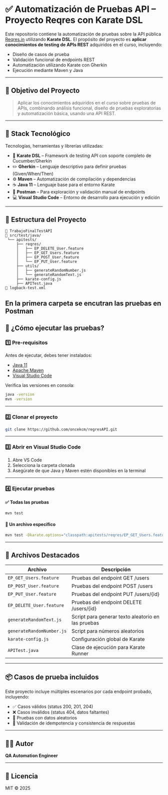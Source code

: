 
# ✅ Automatización de Pruebas API – Proyecto Reqres con Karate DSL

Este repositorio contiene la automatización de pruebas sobre la API pública [Reqres.in](https://reqres.in) utilizando **Karate DSL**. El propósito del proyecto es **aplicar conocimientos de testing de APIs REST** adquiridos en el curso, incluyendo:

- Diseño de casos de prueba
- Validación funcional de endpoints REST
- Automatización utilizando Karate con Gherkin
- Ejecución mediante Maven y Java

---

## 🎯 Objetivo del Proyecto

> Aplicar los conocimientos adquiridos en el curso sobre pruebas de APIs, combinando análisis funcional, diseño de pruebas exploratorias y automatización básica, usando una API REST.

---

## 🧰 Stack Tecnológico

Tecnologías, herramientas y librerías utilizadas:

- 🥋 **Karate DSL** – Framework de testing API con soporte completo de Cucumber/Gherkin
- ✏️ **Gherkin** – Lenguaje descriptivo para definir pruebas (Given/When/Then)
- ⚙️ **Maven** – Automatización de compilación y dependencias
- ☕ **Java 11** – Lenguaje base para el entorno Karate
- 🧪 **Postman** – Para exploración y validación manual de endpoints
- 💻 **Visual Studio Code** – Entorno de desarrollo para ejecución y edición

---

## 📂 Estructura del Proyecto

```
📁 TrabajoFinalTestAPI 
📁 src/test/java/
 └── apitests/
     ├── reqres/
     │   ├── EP_DELETE_User.feature
     │   ├── EP_GET_Users.feature
     │   ├── EP_POST_User.feature
     │   └── EP_PUT_User.feature
     ├── utils/
     │   ├── generateRandomNumber.js
     │   └── generateRandomText.js
     ├── karate-config.js
     ├── APITest.java
📄 logback-test.xml
```
En la primera carpeta se encutran las pruebas en Postman
---

## 🚀 ¿Cómo ejecutar las pruebas?

### 1️⃣ Pre-requisitos

Antes de ejecutar, debes tener instalados:

- [Java 11](https://www.oracle.com/java/technologies/javase-jdk11-downloads.html)
- [Apache Maven](https://maven.apache.org/install.html)
- [Visual Studio Code](https://code.visualstudio.com/)

Verifica las versiones en consola:

```bash
java -version
mvn -version
```

---

### 2️⃣ Clonar el proyecto

```bash
git clone https://github.com/oncekcm/regresAPI.git
```

---

### 3️⃣ Abrir en Visual Studio Code

1. Abre VS Code
2. Selecciona la carpeta clonada
3. Asegúrate de que Java y Maven estén disponibles en la terminal

---

### 4️⃣ Ejecutar pruebas

#### ✅ Todas las pruebas

```bash
mvn test
```

#### 🧪 Un archivo específico

```bash
mvn test -Dkarate.options="classpath:apitests/reqres/EP_GET_Users.feature"
```

---

## 📄 Archivos Destacados

| Archivo                         | Descripción                                                  |
|--------------------------------|--------------------------------------------------------------|
| `EP_GET_Users.feature`         | Pruebas del endpoint GET /users                             |
| `EP_POST_User.feature`         | Pruebas del endpoint POST /users                            |
| `EP_PUT_User.feature`          | Pruebas del endpoint PUT /users/{id}                        |
| `EP_DELETE_User.feature`       | Pruebas del endpoint DELETE /users/{id}                     |
| `generateRandomText.js`        | Script para generar texto aleatorio en las pruebas          |
| `generateRandomNumber.js`      | Script para números aleatorios                              |
| `karate-config.js`             | Configuración global de Karate                              |
| `APITest.java`                 | Clase de ejecución para Karate Runner                       |

---

## 📦 Casos de prueba incluidos

Este proyecto incluye múltiples escenarios por cada endpoint probado, incluyendo:

- ✅ Casos válidos (status 200, 201, 204)
- ❌ Casos inválidos (status 404, datos faltantes)
- 🧪 Pruebas con datos aleatorios
- 🔁 Validación de idempotencia y consistencia de respuestas

---


## 🧑‍💻 Autor

**QA Automation Engineer**  


---

## 📜 Licencia

MIT © 2025
